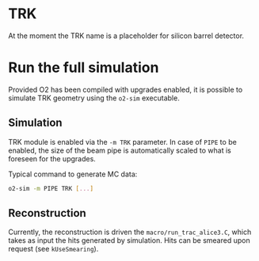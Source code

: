 <!-- doxy
\page refDetectorsUpgradesPostLS4TRK UpgradesTRK
/doxy -->

# TRK
At the moment the TRK name is a placeholder for silicon barrel detector.

# Run the full simulation
Provided O2 has been compiled with upgrades enabled, it is possible to simulate TRK geometry using the `o2-sim` executable.

## Simulation
TRK module is enabled via the `-m TRK` parameter.
In case of `PIPE` to be enabled, the size of the beam pipe is automatically scaled to what is foreseen for the upgrades.

Typical command to generate MC data:
```bash
o2-sim -m PIPE TRK [...]
```

## Reconstruction
Currently, the reconstruction is driven the `macro/run_trac_alice3.C`, which takes as input the hits generated by simulation. Hits can be smeared upon request (see `kUseSmearing`).